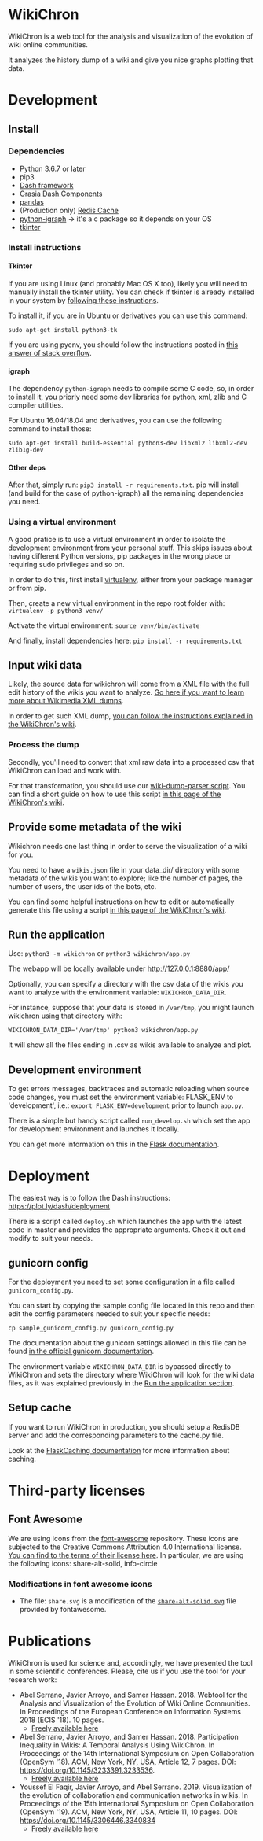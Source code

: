 # WikiChron
WikiChron is a web tool for the analysis and visualization of the evolution of wiki online communities.

It analyzes the history dump of a wiki and give you nice graphs plotting that data.

# Development

## Install
### Dependencies
* Python 3.6.7 or later
* pip3
* [Dash framework](https://plot.ly/dash)
* [Grasia Dash Components](https://github.com/Grasia/grasia-dash-components)
* [pandas](pandas.pydata.org)
* (Production only) [Redis Cache](https://redis.io/)
* [python-igraph](https://igraph.org/python/) -> it's a c package so it depends on your OS
* [tkinter](https://wiki.python.org/moin/TkInter)

### Install instructions
#### Tkinter
If you are using Linux (and probably Mac OS X too), likely you will need to manually install the tkinter utility. You can check if tkinter is already installed in your system by [following these instructions](https://wiki.python.org/moin/TkInter#Checking_your_Tkinter_support).

To install it, if you are in Ubuntu or derivatives you can use this command:

`sudo apt-get install python3-tk`

If you are using pyenv, you should follow the instructions posted in [this answer of stack overflow](https://stackoverflow.com/a/45622282/2904315).

#### igraph
The dependency `python-igraph` needs to compile some C code, so, in order to install it, you priorly need some dev libraries for python, xml, zlib and C compiler utilities.

For Ubuntu 16.04/18.04 and derivatives, you can use the following command to install those:

`sudo apt-get install build-essential python3-dev libxml2 libxml2-dev zlib1g-dev`

#### Other deps
After that, simply run: `pip3 install -r requirements.txt`. pip will install (and build for the case of python-igraph) all the remaining dependencies you need.

### Using a virtual environment
A good pratice is to use a virtual environment in order to isolate the development environment from your personal stuff. This skips issues about having different Python versions, pip packages in the wrong place or requiring sudo privileges and so on.

In order to do this, first install [virtualenv](http://docs.python-guide.org/en/latest/dev/virtualenvs/), either from your package manager or from pip.

Then, create a new virtual environment in the repo root folder with:
`virtualenv -p python3 venv/`

Activate the virtual environment:
`source venv/bin/activate`

And finally, install dependencies here:
`pip install -r requirements.txt`

## Input wiki data
Likely, the source data for wikichron will come from a XML file with the full edit history of the wikis you want to analyze. [Go here if you want to learn more about Wikimedia XML dumps](https://www.mediawiki.org/wiki/Manual:Backing_up_a_wiki#Backup_the_content_of_the_wiki_(XML_dump)).

In order to get such XML dump, [you can follow the instructions explained in the WikiChron's wiki](https://github.com/Grasia/WikiChron/wiki/How-to-add-a-new-wiki#get-the-dump).

### Process the dump
Secondly, you'll need to convert that xml raw data into a processed csv that WikiChron can load and work with.

For that transformation, you should use our [wiki-dump-parser script](https://pypi.org/project/wiki-dump-parser/). You can find a short guide on how to use this script [in this page of the WikiChron's wiki](https://github.com/Grasia/WikiChron/wiki/How-to-add-a-new-wiki#process-the-dump).

## Provide some metadata of the wiki
Wikichron needs one last thing in order to serve the visualization of a wiki for you.

You need to have a `wikis.json` file in your data_dir/ directory with some metadata of the wikis you want to explore; like the number of pages, the number of users, the user ids of the bots, etc.

You can find some helpful instructions on how to edit or automatically generate this file using a script [in this page of the WikiChron's wiki](https://github.com/Grasia/WikiChron/wiki/How-to-add-a-new-wiki#modify-the-wikisjson-file).

## Run the application
Use: `python3 -m wikichron` or `python3 wikichron/app.py`

The webapp will be locally available under http://127.0.0.1:8880/app/

Optionally, you can specify a directory with the csv data of the wikis you want to analyze with the environment variable: `WIKICHRON_DATA_DIR`.

For instance, suppose that your data is stored in `/var/tmp`, you might launch wikichron using that directory with:

`WIKICHRON_DATA_DIR='/var/tmp' python3 wikichron/app.py`

It will show all the files ending in .csv as wikis available to analyze and plot.

## Development environment

To get errors messages, backtraces and automatic reloading when source code changes, you must set the environment variable: FLASK_ENV to 'development', i.e.: `export FLASK_ENV=development` prior to launch `app.py`.

There is a simple but handy script called `run_develop.sh` which set the app for development environment and launches it locally.

You can get more information on this in the [Flask documentation](http://flask.pocoo.org/docs/1.0/server/).

# Deployment
The easiest way is to follow the Dash instructions: https://plot.ly/dash/deployment

There is a script called `deploy.sh` which launches the app with the latest code in master and provides the appropriate arguments. Check it out and modify to suit your needs.

## gunicorn config

For the deployment you need to set some configuration in a file called `gunicorn_config.py`.

You can start by copying the sample config file located in this repo and then edit the config parameters needed to suit your specific needs:

`cp sample_gunicorn_config.py gunicorn_config.py`

The documentation about the gunicorn settings allowed in this file can be found [in the official gunicorn documentation](https://docs.gunicorn.org/en/stable/settings.html#settings).

The environment variable `WIKICHRON_DATA_DIR` is bypassed directly to WikiChron and sets the directory where WikiChron will look for the wiki data files, as it was explained previously in the [Run the application section](#run-the-application).

## Setup cache
If you want to run WikiChron in production, you should setup a RedisDB server and add the corresponding parameters to the cache.py file.

Look at the [FlaskCaching documentation](https://pythonhosted.org/Flask-Caching/#rediscache) for more information about caching.


# Third-party licenses

## Font Awesome
We are using icons from the [font-awesome](https://fontawesome.com) repository. These icons are subjected to the Creative Commons Attribution 4.0 International license. [You can find to the terms of their license here](https://fontawesome.com/license).
In particular, we are using the following icons: share-alt-solid, info-circle

### Modifications in font awesome icons
* The file: `share.svg` is a modification of the [`share-alt-solid.svg`](https://fontawesome.com/icons/share-alt?style=solid) file provided by fontawesome.

# Publications

WikiChron is used for science and, accordingly, we have presented the tool in some scientific conferences. Please, cite us if you use the tool for your research work:
* Abel Serrano, Javier Arroyo, and Samer Hassan. 2018. Webtool for the Analysis and Visualization of the Evolution of Wiki Online Communities. In Proceedings of the European Conference on Information Systems 2018 (ECIS '18). 10 pages.
  * [Freely available here](https://aisel.aisnet.org/cgi/viewcontent.cgi?article=1072&context=ecis2018_rip)
* Abel Serrano, Javier Arroyo, and Samer Hassan. 2018. Participation Inequality in Wikis: A Temporal Analysis Using WikiChron. In Proceedings of the 14th International Symposium on Open Collaboration (OpenSym '18). ACM, New York, NY, USA, Article 12, 7 pages. DOI: https://doi.org/10.1145/3233391.3233536.
  * [Freely available here](https://dl.acm.org/ft_gateway.cfm?id=3233536&ftid=1990377&dwn=1&#URLTOKEN#)
* Youssef El Faqir, Javier Arroyo, and Abel Serrano. 2019. Visualization of the evolution of collaboration and communication networks in wikis. In Proceedings of the 15th International Symposium on Open Collaboration (OpenSym '19). ACM, New York, NY, USA, Article 11, 10 pages. DOI: https://doi.org/10.1145/3306446.3340834
  * [Freely available here](https://dl.acm.org/ft_gateway.cfm?id=3340834&ftid=2081714&dwn=1&CFID=101134713&CFTOKEN=9a778a0ea905f655-A60DF1FA-F5CB-B00E-E4FABE674D9C267E)
